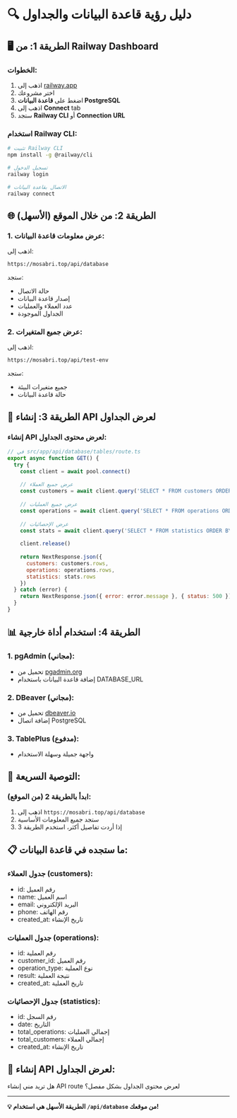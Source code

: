 # 🔍 دليل رؤية قاعدة البيانات والجداول

## 🖥️ **الطريقة 1: من Railway Dashboard**

### **الخطوات:**
1. اذهب إلى [railway.app](https://railway.app)
2. اختر مشروعك
3. اضغط على **قاعدة البيانات PostgreSQL**
4. اذهب إلى **Connect** tab
5. ستجد **Railway CLI** أو **Connection URL**

### **استخدام Railway CLI:**
```bash
# تثبيت Railway CLI
npm install -g @railway/cli

# تسجيل الدخول
railway login

# الاتصال بقاعدة البيانات
railway connect
```

## 🌐 **الطريقة 2: من خلال الموقع (الأسهل)**

### **1. عرض معلومات قاعدة البيانات:**
اذهب إلى:
```
https://mosabri.top/api/database
```

ستجد:
- حالة الاتصال
- إصدار قاعدة البيانات
- عدد العملاء والعمليات
- الجداول الموجودة

### **2. عرض جميع المتغيرات:**
اذهب إلى:
```
https://mosabri.top/api/test-env
```

ستجد:
- جميع متغيرات البيئة
- حالة قاعدة البيانات

## 🔧 **الطريقة 3: إنشاء API لعرض الجداول**

### **إنشاء API لعرض محتوى الجداول:**
```javascript
// في src/app/api/database/tables/route.ts
export async function GET() {
  try {
    const client = await pool.connect()
    
    // عرض جميع العملاء
    const customers = await client.query('SELECT * FROM customers ORDER BY created_at DESC')
    
    // عرض جميع العمليات
    const operations = await client.query('SELECT * FROM operations ORDER BY created_at DESC')
    
    // عرض الإحصائيات
    const stats = await client.query('SELECT * FROM statistics ORDER BY date DESC')
    
    client.release()
    
    return NextResponse.json({
      customers: customers.rows,
      operations: operations.rows,
      statistics: stats.rows
    })
  } catch (error) {
    return NextResponse.json({ error: error.message }, { status: 500 })
  }
}
```

## 📊 **الطريقة 4: استخدام أداة خارجية**

### **1. pgAdmin (مجاني):**
- تحميل من [pgadmin.org](https://www.pgadmin.org/)
- إضافة قاعدة البيانات باستخدام DATABASE_URL

### **2. DBeaver (مجاني):**
- تحميل من [dbeaver.io](https://dbeaver.io/)
- إضافة اتصال PostgreSQL

### **3. TablePlus (مدفوع):**
- واجهة جميلة وسهلة الاستخدام

## 🎯 **التوصية السريعة:**

### **ابدأ بالطريقة 2 (من الموقع):**
1. اذهب إلى `https://mosabri.top/api/database`
2. ستجد جميع المعلومات الأساسية
3. إذا أردت تفاصيل أكثر، استخدم الطريقة 3

## 📋 **ما ستجده في قاعدة البيانات:**

### **جدول العملاء (customers):**
- id: رقم العميل
- name: اسم العميل
- email: البريد الإلكتروني
- phone: رقم الهاتف
- created_at: تاريخ الإنشاء

### **جدول العمليات (operations):**
- id: رقم العملية
- customer_id: رقم العميل
- operation_type: نوع العملية
- result: نتيجة العملية
- created_at: تاريخ العملية

### **جدول الإحصائيات (statistics):**
- id: رقم السجل
- date: التاريخ
- total_operations: إجمالي العمليات
- total_customers: إجمالي العملاء
- created_at: تاريخ الإنشاء

## 🔧 **إنشاء API لعرض الجداول:**

هل تريد مني إنشاء API route لعرض محتوى الجداول بشكل مفصل؟

---

**💡 الطريقة الأسهل هي استخدام `/api/database` من موقعك!** 